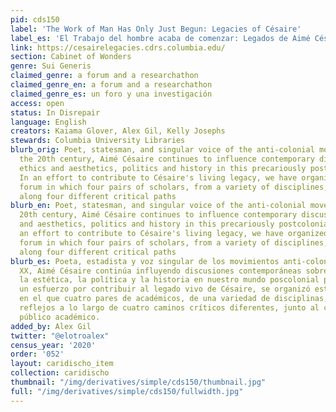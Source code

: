 ```yaml
---
pid: cds150
label: 'The Work of Man Has Only Just Begun: Legacies of Césaire'
label_es: 'El Trabajo del hombre acaba de comenzar: Legados de Aimé Césaire'
link: https://cesairelegacies.cdrs.columbia.edu/
section: Cabinet of Wonders
genre: Sui Generis
claimed_genre: a forum and a researchathon
claimed_genre_en: a forum and a researchathon
claimed_genre_es: un foro y una investigación
access: open
status: In Disrepair
language: English
creators: Kaiama Glover, Alex Gil, Kelly Josephs
stewards: Columbia University Libraries
blurb_orig: Poet, statesman, and singular voice of the anti-colonial movements of
  the 20th century, Aimé Césaire continues to influence contemporary discussions of
  ethics and aesthetics, politics and history in this precariously postcolonial world.
  In an effort to contribute to Césaire's living legacy, we have organized an online
  forum in which four pairs of scholars, from a variety of disciplines, offer reflections
  along four different critical paths
blurb_en: Poet, statesman, and singular voice of the anti-colonial movements of the
  20th century, Aimé Césaire continues to influence contemporary discussions of ethics
  and aesthetics, politics and history in this precariously postcolonial world. In
  an effort to contribute to Césaire's living legacy, we have organized an online
  forum in which four pairs of scholars, from a variety of disciplines, offer reflections
  along four different critical paths
blurb_es: Poeta, estadista y voz singular de los movimientos anti-coloniales del siglo
  XX, Aimé Césaire continúa influyendo discusiones contemporáneas sobre la ética y
  la estética, la política y la historia en nuestro mundo poscolonial precario. En
  un esfuerzo por contribuir al legado vivo de Césaire, se organizó este foro en línea
  en el que cuatro pares de académicos, de una variedad de disciplinas, ofrecieron
  reflejos a lo largo de cuatro caminos críticos diferentes, junto al comentario del
  público académico.
added_by: Alex Gil
twitter: "@elotroalex"
census_year: '2020'
order: '052'
layout: caridischo_item
collection: caridischo
thumbnail: "/img/derivatives/simple/cds150/thumbnail.jpg"
full: "/img/derivatives/simple/cds150/fullwidth.jpg"
---
```


